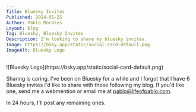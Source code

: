 ```yaml
---
Title: Bluesky Invites
Published: 2024-01-25
Author: Pablo Morales
Layout: blog
Tag: Bluesky, Bluesky Invites
Description: I'm looking to share my bluesky invites.
Image: https://bsky.app/static/social-card-default.png
ImageAlt: Bluesky Logo
---
```

<p class="center w-50 mw-100" markdown="1">![Bluesky Logo](https://bsky.app/static/social-card-default.png)</p>

Sharing is caring. I've been on Bluesky for a while and I forgot that I have 6 Bluesky invites I'd like to share with those following my blog. If you'd like one, send me a webmention or email me at pablo@lifeofpablo.com.

In 24 hours, I'll post any remaining ones.


